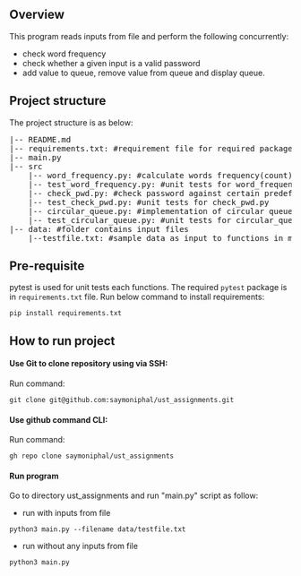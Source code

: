 ## Overview
This program reads inputs from file and perform the following concurrently:
- check word frequency
- check whether a given input is a valid password
- add value to queue, remove value from queue and display queue.

## Project structure
The project structure is as below:
<pre>
|-- README.md
|-- requirements.txt: #requirement file for required package to be installed for this program
|-- main.py
|-- src
    |-- word_frequency.py: #calculate words frequency(count) in a given string
    |-- test_word_frequency.py: #unit tests for word_frequency.py
    |-- check_pwd.py: #check password against certain predefined criterias
    |-- test_check_pwd.py: #unit tests for check_pwd.py
    |-- circular_queue.py: #implementation of circular queue using python dictionary
    |-- test_circular_queue.py: #unit tests for circular_queue.py
|-- data: #folder contains input files
    |--testfile.txt: #sample data as input to functions in main.py
</pre>

## Pre-requisite
pytest is used for unit tests each functions. The required `pytest` package is in `requirements.txt` file.
Run below command to install requirements:
```
pip install requirements.txt
```

## How to run project
#### Use Git to clone repository using via SSH:
Run command:
```
git clone git@github.com:saymoniphal/ust_assignments.git
```
#### Use github command CLI:
Run command:
```
gh repo clone saymoniphal/ust_assignments
```
#### Run program
Go to directory ust_assignments and run "main.py" script as follow:

- run with inputs from file
```
python3 main.py --filename data/testfile.txt
```
- run without any inputs from file
```
python3 main.py
```